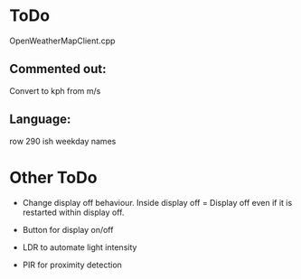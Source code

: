 ToDo
====
OpenWeatherMapClient.cpp

Commented out:
--------------
Convert to kph from m/s

Language:
---------
row 290 ish weekday names


Other ToDo
==========
- Change display off behaviour. Inside display off = Display off even if it is restarted within display off.

- Button for display on/off

- LDR to automate light intensity

- PIR for proximity detection



